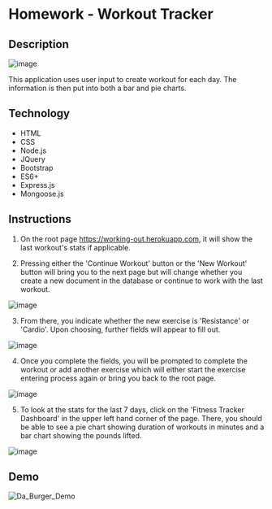 # Homework - Workout Tracker

## Description

![image](https://user-images.githubusercontent.com/54219054/73421006-0ca2d580-42ea-11ea-85df-34236201b13a.png)

This application uses user input to create workout for each day. The information is then put into both a bar and pie charts.

## Technology

* HTML
* CSS
* Node.js
* JQuery
* Bootstrap
* ES6+
* Express.js
* Mongoose.js

## Instructions

1. On the root page https://working-out.herokuapp.com, it will show the last workout's stats if applicable.

2. Pressing either the 'Continue Workout' button or the 'New Workout' button will bring you to the next page but will change whether you create a new document in the database or continue to work with the last workout.

![image](https://user-images.githubusercontent.com/54219054/73421969-1aa62580-42ed-11ea-9e27-25248cca31dc.png)

3. From there, you indicate whether the new exercise is 'Resistance' or 'Cardio'. Upon choosing, further fields will appear to fill out.

![image](https://user-images.githubusercontent.com/54219054/73421878-d6b32080-42ec-11ea-9650-35f9d297a5eb.png)

4. Once you complete the fields, you will be prompted to complete the workout or add another exercise which will either start the exercise entering process again or bring you back to the root page.

![image](https://user-images.githubusercontent.com/54219054/73421934-fc402a00-42ec-11ea-83c8-739348ccfffd.png)

5. To look at the stats for the last 7 days, click on the 'Fitness Tracker Dashboard' in the upper left hand corner of the page. There, you should be able to see a pie chart showing duration of workouts in minutes and a bar chart showing the pounds lifted.

![image](https://user-images.githubusercontent.com/54219054/73421801-aec3bd00-42ec-11ea-9dcf-e0158354979c.png)

## Demo

![Da_Burger_Demo](https://media.giphy.com/media/ZCMxCuFsEBg17sZDnl/giphy.gif)